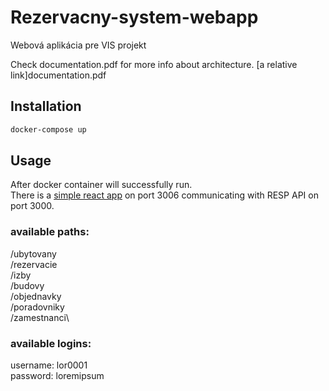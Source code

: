 # Rezervacny-system-webapp
Webová aplikácia pre VIS projekt

Check documentation.pdf for more info about architecture.
[a relative link]documentation.pdf

## Installation

```bash
docker-compose up
```

## Usage

After docker container will successfully run.\
There is a [simple react app](http://localhost:3006) on port 3006 communicating with RESP API on port 3000.

### available paths:

/ubytovany\
/rezervacie\
/izby\
/budovy\
/objednavky\
/poradovniky\
/zamestnanci\

### available logins:

username: lor0001\
password: loremipsum